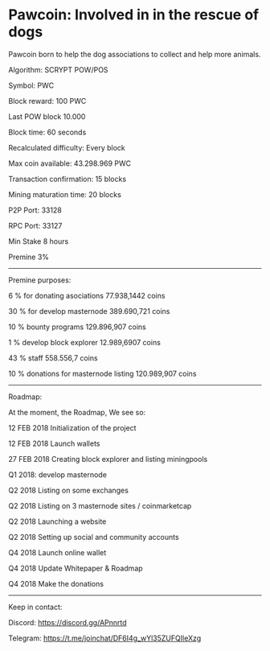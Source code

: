 # Pawcoin: Involved in in the rescue of dogs

Pawcoin born to help the dog associations to collect and help more animals.



Algorithm:                                    SCRYPT POW/POS

Symbol:                                       PWC

Block reward:                                 100 PWC

Last POW block                                10.000

Block time:                                   60 seconds

Recalculated difficulty:                      Every block

Max coin available:                           43.298.969 PWC

Transaction confirmation:                     15 blocks

Mining maturation time:                       20 blocks

P2P Port:                                     33128

RPC Port:                                     33127

Min Stake                                     8 hours

Premine                                       3%

-----------------------------------
Premine purposes: 

6 % for donating asociations 		77.938,1442  coins

30 % for develop masternode  		389.690,721 coins

10 % bounty programs        		129.896,907 coins

1 % develop block explorer   		12.989,6907    coins

43 % staff 		     		558.556,7 coins 

10 % donations for masternode listing   120.989,907 coins

---------------------------------------------------------------------

Roadmap:

At the moment, the Roadmap, We see so:

12 FEB 2018 Initialization of the project

12 FEB 2018 Launch wallets

27 FEB 2018 Creating block explorer and listing miningpools

Q1 2018: develop masternode

Q2 2018 Listing on some exchanges

Q2 2018 Listing on 3 masternode sites / coinmarketcap

Q2 2018 Launching a website

Q2 2018 Setting up social and community accounts

Q4 2018 Launch online wallet

Q4 2018 Update Whitepaper & Roadmap 

Q4 2018 Make the donations

----------------------------------------------------
Keep in contact:

Discord: https://discord.gg/APnnrtd

Telegram: https://t.me/joinchat/DF6I4g_wYl35ZUFQIleXzg

